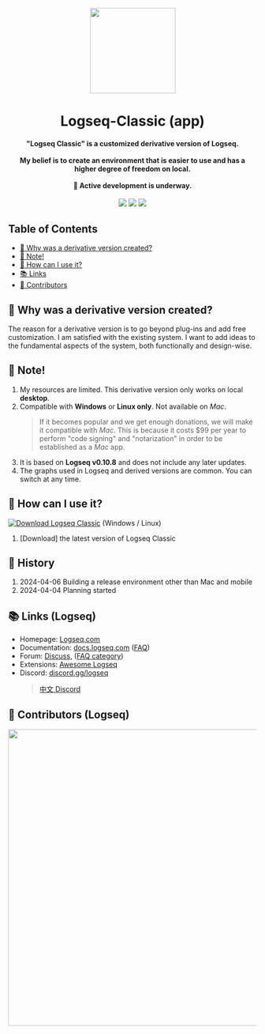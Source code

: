<!-- logo -->
<p align="center">
    <a href="https://logseq.com" alt="Logseq Logo"><img src="https://user-images.githubusercontent.com/25513724/220608753-f33db466-af72-4611-b603-411440c15ed0.png?sanatize=true" height="173"/></a>
</p>

<h1 align="center">Logseq-Classic (app)</h1>

<h4 align="center">
    "Logseq Classic" is a customized derivative version of Logseq.<br/><br/>
    My belief is to create an environment that is easier to use and has a higher degree of freedom on local.<br/>
    <br/>
    🚧 Active development is underway.<br/>
</h4>

<p align="center">
    <a href="https://github.com/YU000jp/fork-logseq/graphs/contributors" alt="Contributors"><img src="https://img.shields.io/github/contributors/YU000jp/fork-logseq?color=%2385c8c8&style=for-the-badge"/></a>
    <a href="https://github.com/YU000jp/fork-logseq/blob/master/LICENSE.md" alt="Activity"><img src="https://img.shields.io/github/license/YU000jp/fork-logseq?color=%2385c8c8&style=for-the-badge"/></a>
    <a href="https://github.com/YU000jp/fork-logseq/releases" alt="latest release version"><img src="https://img.shields.io/github/v/release/YU000jp/fork-logseq?color=%2385c8c8&style=for-the-badge"></a>
</p>

## Table of Contents

  * [<g-emoji class="g-emoji" alias="thinking" fallback-src="https://github.githubassets.com/images/icons/emoji/unicode/1f914.png">🤔</g-emoji> Why was a derivative version created?](#-why-was-a-derivative-version-created?)
  * [<g-emoji class="g-emoji" alias="pray" fallback-src="https://github.githubassets.com/images/icons/emoji/unicode/1f64f.png">🙏</g-emoji> Note!](#-note)
  * [<g-emoji class="g-emoji" alias="eyes" fallback-src="https://github.githubassets.com/images/icons/emoji/unicode/1f440.png">👀</g-emoji> How can I use it?](#-how-can-i-use-it)
  * [<g-emoji class="g-emoji" alias="books" fallback-src="https://github.githubassets.com/images/icons/emoji/unicode/1f4da.png">📚</g-emoji> Links](#-links-logseq)
  * [<g-emoji class="g-emoji" alias="star2" fallback-src="https://github.githubassets.com/images/icons/emoji/unicode/1f31f.png">🌟</g-emoji> Contributors](#-contributors-logseq)

## 🤔 Why was a derivative version created?

The reason for a derivative version is to go beyond plug-ins and add free customization. I am satisfied with the existing system. I want to add ideas to the fundamental aspects of the system, both functionally and design-wise.

## 🙏 Note!

1. My resources are limited. This derivative version only works on local **desktop**.
1. Compatible with **Windows** or **Linux only**. Not available on *Mac*.
    > If it becomes popular and we get enough donations, we will make it compatible with *Mac*. This is because it costs $99 per year to perform "code signing" and "notarization" in order to be established as a *Mac* app.
1. It is based on **Logseq v0.10.8** and does not include any later updates.
1. The graphs used in Logseq and derived versions are common. You can switch at any time.

## 👀 How can I use it?

<a href="https://github.com/YU000jp/fork-logseq/releases/latest/"><img src="https://img.shields.io/badge/Download_Logseq_Classic-100000?style=for-the-badge&logo=flatpak&logoColor=white&labelColor=002b36&color=85c8c8" alt="Download Logseq Classic"/></a> (Windows / Linux)
1. [Download] the latest version of Logseq Classic

## 🚧 History

1. 2024-04-06 Building a release environment other than Mac and mobile
1. 2024-04-04 Planning started

## 📚 Links (Logseq)
* Homepage: [Logseq.com](https://logseq.com)
* Documentation: [docs.logseq.com](https://docs.logseq.com) ([FAQ](https://docs.logseq.com/#/page/faq))
* Forum: [Discuss](https://discuss.logseq.com), ([FAQ category](https://discuss.logseq.com/c/faq/6))
* Extensions: [Awesome Logseq](https://github.com/logseq/awesome-logseq)
* Discord: [discord.gg/logseq](https://discord.gg/logseq)
    > [中文 Discord](https://discord.gg/xYqcrXWymg)

## 🌟 Contributors (Logseq)

<p align="center">
    <a href="https://github.com/YU000jp/fork-logseq/graphs/contributors">
        <img src="https://contrib.rocks/image?repo=YU000jp/fork-logseq&max=300&columns=14" width="600"/></a>
</p>
